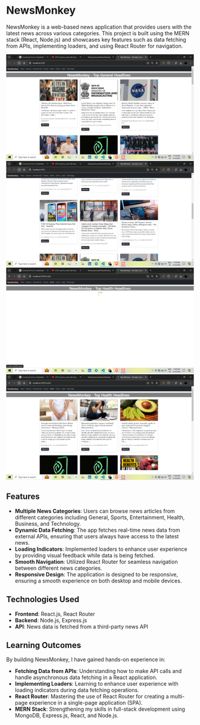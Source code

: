 # NewsMonkey

NewsMonkey is a web-based news application that provides users with the latest news across various categories. This project is built using the MERN stack (React, Node.js) and showcases key features such as data fetching from APIs, implementing loaders, and using React Router for navigation.

![Home Page](s1.png)
![Home Page](s2.png)
![Home Page](s3.png)
![Home Page](s4.png)

## Features

- **Multiple News Categories**: Users can browse news articles from different categories including General, Sports, Entertainment, Health, Business, and Technology.
- **Dynamic Data Fetching**: The app fetches real-time news data from external APIs, ensuring that users always have access to the latest news.
- **Loading Indicators**: Implemented loaders to enhance user experience by providing visual feedback while data is being fetched.
- **Smooth Navigation**: Utilized React Router for seamless navigation between different news categories.
- **Responsive Design**: The application is designed to be responsive, ensuring a smooth experience on both desktop and mobile devices.

## Technologies Used

- **Frontend**: React.js, React Router
- **Backend**: Node.js, Express.js
- **API**: News data is fetched from a third-party news API

## Learning Outcomes

By building NewsMonkey, I have gained hands-on experience in:

- **Fetching Data from APIs**: Understanding how to make API calls and handle asynchronous data fetching in a React application.
- **Implementing Loaders**: Learning to enhance user experience with loading indicators during data fetching operations.
- **React Router**: Mastering the use of React Router for creating a multi-page experience in a single-page application (SPA).
- **MERN Stack**: Strengthening my skills in full-stack development using MongoDB, Express.js, React, and Node.js.


